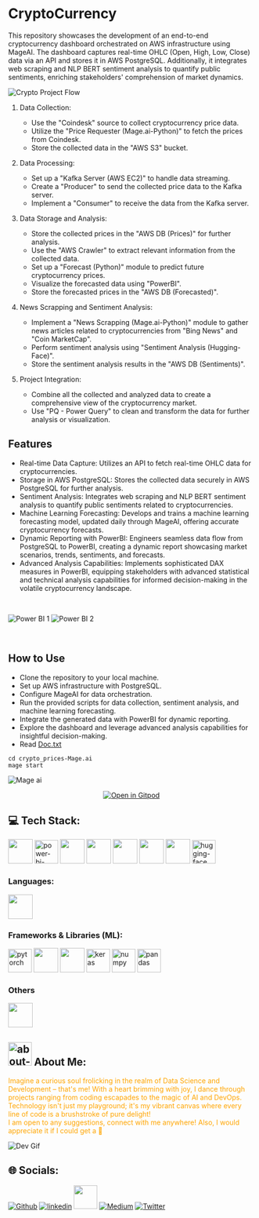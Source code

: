 # CryptoCurrency

This repository showcases the development of an end-to-end cryptocurrency dashboard orchestrated on AWS infrastructure using MageAI. The dashboard captures real-time OHLC (Open, High, Low, Close) data via an API and stores it in AWS PostgreSQL. Additionally, it integrates web scraping and NLP BERT sentiment analysis to quantify public sentiments, enriching stakeholders' comprehension of market dynamics.

![Crypto Project Flow](https://github.com/lunaSnowflake/CryptoCurrency/assets/110465395/9093e245-8b81-4b3e-81ac-540588969cba)

1. Data Collection:
   - Use the "Coindesk" source to collect cryptocurrency price data.
   - Utilize the "Price Requester (Mage.ai-Python)" to fetch the prices from Coindesk.
   - Store the collected data in the "AWS S3" bucket.

2. Data Processing:
   - Set up a "Kafka Server (AWS EC2)" to handle data streaming.
   - Create a "Producer" to send the collected price data to the Kafka server.
   - Implement a "Consumer" to receive the data from the Kafka server.

3. Data Storage and Analysis:
   - Store the collected prices in the "AWS DB (Prices)" for further analysis.
   - Use the "AWS Crawler" to extract relevant information from the collected data.
   - Set up a "Forecast (Python)" module to predict future cryptocurrency prices.
   - Visualize the forecasted data using "PowerBI".
   - Store the forecasted prices in the "AWS DB (Forecasted)".

4. News Scrapping and Sentiment Analysis:
   - Implement a "News Scrapping (Mage.ai-Python)" module to gather news articles related to cryptocurrencies from "Bing News" and "Coin MarketCap".
   - Perform sentiment analysis using "Sentiment Analysis (Hugging-Face)".
   - Store the sentiment analysis results in the "AWS DB (Sentiments)".

5. Project Integration:
   - Combine all the collected and analyzed data to create a comprehensive view of the cryptocurrency market.
   - Use "PQ - Power Query" to clean and transform the data for further analysis or visualization.

## Features
- Real-time Data Capture: Utilizes an API to fetch real-time OHLC data for cryptocurrencies.
- Storage in AWS PostgreSQL: Stores the collected data securely in AWS PostgreSQL for further analysis.
- Sentiment Analysis: Integrates web scraping and NLP BERT sentiment analysis to quantify public sentiments related to cryptocurrencies.
- Machine Learning Forecasting: Develops and trains a machine learning forecasting model, updated daily through MageAI, offering accurate cryptocurrency forecasts.
- Dynamic Reporting with PowerBI: Engineers seamless data flow from PostgreSQL to PowerBI, creating a dynamic report showcasing market scenarios, trends, sentiments, and forecasts.
- Advanced Analysis Capabilities: Implements sophisticated DAX measures in PowerBI, equipping stakeholders with advanced statistical and technical analysis capabilities for informed decision-making in the volatile cryptocurrency landscape.
<br/>

![Power BI 1](https://github.com/lunaSnowflake/CryptoCurrency/assets/110465395/80c28dc0-daae-4e3c-9e15-06e8013c7db6)
![Power BI 2](https://github.com/lunaSnowflake/CryptoCurrency/assets/110465395/662ff6b6-2338-4b0e-9883-c199227ea669)

<br/>

## How to Use
- Clone the repository to your local machine.
- Set up AWS infrastructure with PostgreSQL.
- Configure MageAI for data orchestration.
- Run the provided scripts for data collection, sentiment analysis, and machine learning forecasting.
- Integrate the generated data with PowerBI for dynamic reporting.
- Explore the dashboard and leverage advanced analysis capabilities for insightful decision-making.
- Read [Doc.txt](https://github.com/lunaSnowflake/CryptoCurrency/blob/main/Doc.txt)

```
cd crypto_prices-Mage.ai
mage start
```

![Mage ai](https://github.com/lunaSnowflake/CryptoCurrency/assets/110465395/02354665-b405-404d-924c-542ffc31f7f9)

<!--[![Open in Gitpod](https://gitpod.io/button/open-in-gitpod.svg)](https://gitpod.io/#https://github.com/lunaSnowflake/CryptoCurrency)-->

<div align="center">
  <a href="https://gitpod.io/#https://github.com/lunaSnowflake/CryptoCurrency">
    <img src="https://gitpod.io/button/open-in-gitpod.svg" alt="Open in Gitpod">
  </a>
</div>



## 💻 Tech Stack:
<img src="https://user-images.githubusercontent.com/25181517/183896128-ec99105a-ec1a-4d85-b08b-1aa1620b2046.png" width="50"> <!--SQL-->
<img width="48" height="48" src="https://img.icons8.com/color/48/power-bi-2021.png" alt="power-bi-2021"/> <!--PowerBI-->
<img src="https://user-images.githubusercontent.com/25181517/183896132-54262f2e-6d98-41e3-8888-e40ab5a17326.png" width="50"> <!--AWS-->
<img src="https://i.ibb.co/SXHDrpp/download.jpg" width="50"> <!--Mage.ai-->
<img src="https://user-images.githubusercontent.com/25181517/192107004-2d2fff80-d207-4916-8a3e-130fee5ee495.png" width="50"> <!--kafka-->
<img src="https://user-images.githubusercontent.com/25181517/184103699-d1b83c07-2d83-4d99-9a1e-83bd89e08117.png" width="50"> <!--Selenium-->
<img src="https://i.ibb.co/Cv2cdtM/33643075.png" width="50"> <!--Airflow-->
<img width="48" height="48" src="https://img.icons8.com/emoji/48/hugging-face.png" alt="hugging-face"/> <!--HuggingFace-->

### Languages:
<img src="https://user-images.githubusercontent.com/25181517/183423507-c056a6f9-1ba8-4312-a350-19bcbc5a8697.png" width="50"> <!--Python-->

### Frameworks & Libraries (ML):
<img width="48" height="48" src="https://img.icons8.com/fluency/48/pytorch.png" alt="pytorch"/> <!--Pytorch-->
<img src="https://user-images.githubusercontent.com/25181517/223639822-2a01e63a-a7f9-4a39-8930-61431541bc06.png" width="50"> <!--Tensorflow-->
<img src="https://i.ibb.co/6ZqGyGR/OIP.jpg" width="50"> <!--Scikit Learn-->
<img width="48" height="48" src="https://img.icons8.com/material-rounded/24/keras.png" alt="keras"/>
<img width="48" height="48" src="https://img.icons8.com/color/48/numpy.png" alt="numpy"/>
<img width="48" height="48" src="https://img.icons8.com/color/48/pandas.png" alt="pandas"/>

### Others
<img src="https://user-images.githubusercontent.com/25181517/186884153-99edc188-e4aa-4c84-91b0-e2df260ebc33.png" width="50"> <!--Linux-->

## <img width="48" height="48" src="https://img.icons8.com/pulsar-color/48/about-me-male.png" alt="about-me-male"/> About Me:

<font color="orange">Imagine a curious soul frolicking in the realm of Data Science and Development – that's me! With a heart brimming with joy, I dance through projects ranging from coding escapades to the magic of AI and DevOps. Technology isn't just my playground; it's my vibrant canvas where every line of code is a brushstroke of pure delight! <br/> I am open to any suggestions, connect with me anywhere! Also, I would appreciate it if I could get a 🌟</font> 
<br/>

![Dev Gif](https://media.giphy.com/media/f3iwJFOVOwuy7K6FFw/giphy.gif) <br/>

## 🌐 Socials:
[![Github](https://img.icons8.com/ios-filled/50/github.png)](https://github.com/lunaSnowflake)
[![linkedin](https://img.icons8.com/fluency/48/linkedin.png)](https://www.linkedin.com/in/hussainkhatumdi/)
[<img src="https://i.ibb.co/5MsxX1w/kaggle-icon-512x512-ubnqei0x.png" width="48px">](https://www.kaggle.com/lunaticsain)
[![Medium](https://img.icons8.com/sf-regular-filled/48/medium-logo.png)](https://medium.com/@hussainkhatumadi53) 
[![Twitter](https://img.icons8.com/color/48/twitter--v1.png)](https://twitter.com/lunatic_sain) 
<br/>
<br/>

